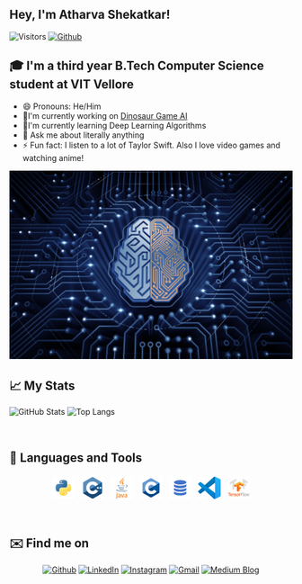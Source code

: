 <!--
**AtharvaShekatkar/AtharvaShekatkar** is a ✨ _special_ ✨ repository because its `README.md` (this file) appears on your GitHub profile.

Here are some ideas to get you started:

- 🔭 I’m currently working on ...
- 🌱 I’m currently learning ...
- 👯 I’m looking to collaborate on ...
- 🤔 I’m looking for help with ...
- 💬 Ask me about ...
- 📫 How to reach me: ...
- 😄 Pronouns: ...
- ⚡ Fun fact: ...
-->

## Hey, I'm Atharva Shekatkar!

![Visitors](https://visitor-badge.laobi.icu/badge?page_id=AtharvaShekatkar.AtharvaShekatkar) [![Github](https://img.shields.io/github/followers/AtharvaShekatkar?label=Follow&style=social)](https://github.com/AtharvaShekatkar)



## 🎓 I'm a third year B.Tech Computer Science student at VIT Vellore

- 😄 Pronouns: He/Him
- 🔭I'm currently working on [Dinosaur Game AI](https://github.com/AtharvaShekatkar/DinoGameAI_V2)
- 🌱I'm currently learning Deep Learning Algorithms
- 💬 Ask me about literally anything
- ⚡ Fun fact: I listen to a lot of Taylor Swift. Also I love video games and watching anime!

<p align="center">
<img src="img/AI_Brain_Image.jpg" width="1000px" />

<br />


## 📈 My Stats

![GitHub Stats](https://github-readme-stats.vercel.app/api?username=AtharvaShekatkar&show_icons=true&theme=github_dark)
![Top Langs](https://github-readme-stats.vercel.app/api/top-langs/?username=AtharvaShekatkar&layout=compact&theme=github_dark)

<br />
 
## 🧰 Languages and Tools
<p align="center">
<img src="https://raw.githubusercontent.com/github/explore/80688e429a7d4ef2fca1e82350fe8e3517d3494d/topics/python/python.png" alt="Python" height="40" style="vertical-align:top; margin:4px">
<img src="https://raw.githubusercontent.com/github/explore/80688e429a7d4ef2fca1e82350fe8e3517d3494d/topics/cpp/cpp.png" alt="CPP" height="40" style="vertical-align:top; margin:4px" >
 <img src="https://raw.githubusercontent.com/github/explore/80688e429a7d4ef2fca1e82350fe8e3517d3494d/topics/java/java.png" alt="Java" height="40" style="vertical-align:top; margin:4px">
   <img src="https://raw.githubusercontent.com/github/explore/80688e429a7d4ef2fca1e82350fe8e3517d3494d/topics/c/c.png" alt="C" height="40" style="vertical-align:top; margin:4px">
  <img src="https://raw.githubusercontent.com/github/explore/80688e429a7d4ef2fca1e82350fe8e3517d3494d/topics/sql/sql.png" alt="SQL" height="40" style="vertical-align:top; margin:4px">
<img src="https://raw.githubusercontent.com/github/explore/80688e429a7d4ef2fca1e82350fe8e3517d3494d/topics/visual-studio-code/visual-studio-code.png" alt="VS Code" height="40" style="vertical-align:top; margin:4px">
 <img src="https://raw.githubusercontent.com/github/explore/80688e429a7d4ef2fca1e82350fe8e3517d3494d/topics/tensorflow/tensorflow.png" alt="TensorFlow" height="40" style="vertical-align:top; margin:4px">

</p>
<br />

## ✉️ Find me on

 <p align="center">
 <a href="https://github.com/AtharvaShekatkar" target="_blank"><img alt="Github" src="https://img.shields.io/badge/GitHub-%2312100E.svg?&style=for-the-badge&logo=Github&logoColor=white" /></a>
<a href="https://www.linkedin.com/in/atharva-shekatkar-2887a0204/" target="_blank"><img alt="LinkedIn" src="https://img.shields.io/badge/linkedin-%230077B5.svg?&style=for-the-badge&logo=linkedin&logoColor=white" /></a>
<a href="https://www.instagram.com/kuuhakublank00/" target="_blank"><img alt="Instagram" src="https://img.shields.io/badge/instagram-%FF69B4.svg?&style=for-the-badge&logo=instagram&logoColor=white&color=8a3ab9" /></a>
<a href="mailto:atharvashekatkar1.2@gmail.com" target="_blank"><img alt="Gmail" src="https://img.shields.io/badge/gmail-%FF69B4.svg?&style=for-the-badge&logo=gmail&logoColor=white&color=EA4335" /></a>
 <a href="https://medium.com/@atharvashekatkar1.2" target="_blank"><img alt="Medium Blog" src="https://img.shields.io/badge/Medium-12100E?style=for-the-badge&logo=medium&logoColor=white" /></a>
